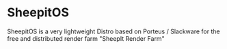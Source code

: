# SheepitOS
SheepitOS is a very lightweight Distro based on Porteus / Slackware for the free and distributed render farm "SheepIt Render Farm" 

